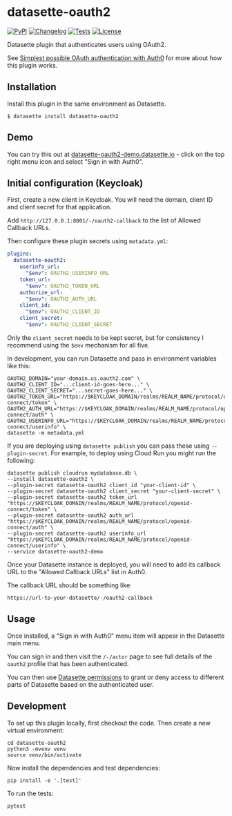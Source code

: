 # datasette-oauth2

[![PyPI](https://img.shields.io/pypi/v/datasette-oauth2.svg)](https://pypi.org/project/datasette-oauth2/)
[![Changelog](https://img.shields.io/github/v/release/simonw/datasette-oauth2?include_prereleases&label=changelog)](https://github.com/simonw/datasette-oauth2/releases)
[![Tests](https://github.com/simonw/datasette-oauth2/workflows/Test/badge.svg)](https://github.com/simonw/datasette-oauth2/actions?query=workflow%3ATest)
[![License](https://img.shields.io/badge/license-Apache%202.0-blue.svg)](https://github.com/simonw/datasette-oauth2/blob/main/LICENSE)

Datasette plugin that authenticates users using OAuth2.

See [Simplest possible OAuth authentication with Auth0](https://til.simonwillison.net/oauth2/oauth-with-oauth2) for more about how this plugin works.

## Installation

Install this plugin in the same environment as Datasette.

    $ datasette install datasette-oauth2

## Demo

You can try this out at [datasette-oauth2-demo.datasette.io](https://datasette-oauth2-demo.datasette.io/) - click on the top right menu icon and select "Sign in with Auth0".

## Initial configuration (Keycloak)

First, create a new client in Keycloak. You will need the domain, client ID and client secret for that application.

Add `http://127.0.0.1:8001/-/oauth2-callback` to the list of Allowed Callback URLs.

Then configure these plugin secrets using `metadata.yml`:

```yaml
plugins:
  datasette-oauth2:
    userinfo_url: 
      "$env": OAUTH2_USERINFO_URL
    token_url: 
      "$env": OAUTH2_TOKEN_URL
    authorize_url: 
      "$env": OAUTH2_AUTH_URL
    client_id:
      "$env": OAUTH2_CLIENT_ID
    client_secret:
      "$env": OAUTH2_CLIENT_SECRET
```
Only the `client_secret` needs to be kept secret, but for consistency I recommend using the `$env` mechanism for all five.

In development, you can run Datasette and pass in environment variables like this:
```
OAUTH2_DOMAIN="your-domain.us.oauth2.com" \
OAUTH2_CLIENT_ID="...client-id-goes-here..." \
OAUTH2_CLIENT_SECRET="...secret-goes-here..." \
OAUTH2_TOKEN_URL="https://$KEYCLOAK_DOMAIN/realms/REALM_NAME/protocol/openid-connect/token" \
OAUTH2_AUTH_URL="https://$KEYCLOAK_DOMAIN/realms/REALM_NAME/protocol/openid-connect/auth" \
OAUTH2_USERINFO_URL="https://$KEYCLOAK_DOMAIN/realms/REALM_NAME/protocol/openid-connect/userinfo" \
datasette -m metadata.yml
```

If you are deploying using `datasette publish` you can pass these using `--plugin-secret`. For example, to deploy using Cloud Run you might run the following:
```
datasette publish cloudrun mydatabase.db \
--install datasette-oauth2 \
--plugin-secret datasette-oauth2 client_id "your-client-id" \
--plugin-secret datasette-oauth2 client_secret "your-client-secret" \
--plugin-secret datasette-oauth2 token_url "https://$KEYCLOAK_DOMAIN/realms/REALM_NAME/protocol/openid-connect/token" \
--plugin-secret datasette-oauth2 auth_url "https://$KEYCLOAK_DOMAIN/realms/REALM_NAME/protocol/openid-connect/auth" \
--plugin-secret datasette-oauth2 userinfo_url "https://$KEYCLOAK_DOMAIN/realms/REALM_NAME/protocol/openid-connect/userinfo" \ 
--service datasette-oauth2-demo
```
Once your Datasette instance is deployed, you will need to add its callback URL to the "Allowed Callback URLs" list in Auth0.

The callback URL should be something like:

    https://url-to-your-datasette/-/oauth2-callback

## Usage

Once installed, a "Sign in with Auth0" menu item will appear in the Datasette main menu.

You can sign in and then visit the `/-/actor` page to see full details of the `oauth2` profile that has been authenticated.

You can then use [Datasette permissions](https://docs.datasette.io/en/stable/authentication.html#configuring-permissions-in-metadata-json) to grant or deny access to different parts of Datasette based on the authenticated user.

## Development

To set up this plugin locally, first checkout the code. Then create a new virtual environment:

    cd datasette-oauth2
    python3 -mvenv venv
    source venv/bin/activate

Now install the dependencies and test dependencies:

    pip install -e '.[test]'

To run the tests:

    pytest
